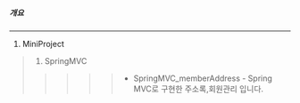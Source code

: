 ##### 개요 
---
01. MiniProject 
>1. SpringMVC
>>>>> + SpringMVC_memberAddress - Spring MVC로 구현한 주소록,회원관리 입니다.
